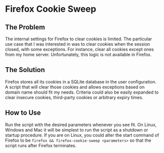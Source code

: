# Firefox Cookie Sweep

## The Problem
The internal settings for Firefox to clear cookies is limited. The particular use case that I was interested in was to clear cookies when the session closed, with some exceptions. For instance, clear all cookies except ones from my home server. Unfortunately, this logic is not available in Firefox.

## The Solution
Firefox stores all its cookies in a SQLite database in the user configuration. A script that will clear those cookies and allows exceptions based on domain name should fit my needs. Criteria could also be easily expanded to clear insecure cookies, third-party cookies or arbitrary expiry times.

## How to Use
Run the script with the desired parameters whenever you see fit. On Linux, Windows and Mac it will be simplest to run the script as a shutdown or startup procedure. If you are on Linux, you could alter the start command of Firefox to be `firefox && firefox-cookie-sweep <parameters>` so that the script runs after Firefox terminates. 
